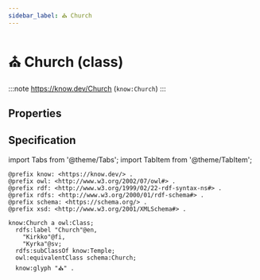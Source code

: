```yaml
---
sidebar_label: ⛪ Church
---
```


# ⛪ Church (class)

:::note
https://know.dev/Church
(`know:Church`)
:::

## Properties

## Specification

import Tabs from '@theme/Tabs';
import TabItem from '@theme/TabItem';

<Tabs>
<TabItem value="turtle" label="Turtle">

```turtle
@prefix know: <https://know.dev/> .
@prefix owl: <http://www.w3.org/2002/07/owl#> .
@prefix rdf: <http://www.w3.org/1999/02/22-rdf-syntax-ns#> .
@prefix rdfs: <http://www.w3.org/2000/01/rdf-schema#> .
@prefix schema: <https://schema.org/> .
@prefix xsd: <http://www.w3.org/2001/XMLSchema#> .

know:Church a owl:Class;
  rdfs:label "Church"@en,
    "Kirkko"@fi,
    "Kyrka"@sv;
  rdfs:subClassOf know:Temple;
  owl:equivalentClass schema:Church;
  know:glyph "⛪" .

```

</TabItem>
</Tabs>

[`Church`]: /Church
